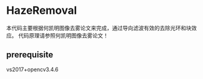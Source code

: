 # HazeRemoval
  本代码主要根据何凯明图像去雾论文来完成，通过导向滤波有效的去除光环和块效应。
  代码原理请参照何凯明图像去雾论文！
## prerequisite
vs2017+opencv3.4.6

